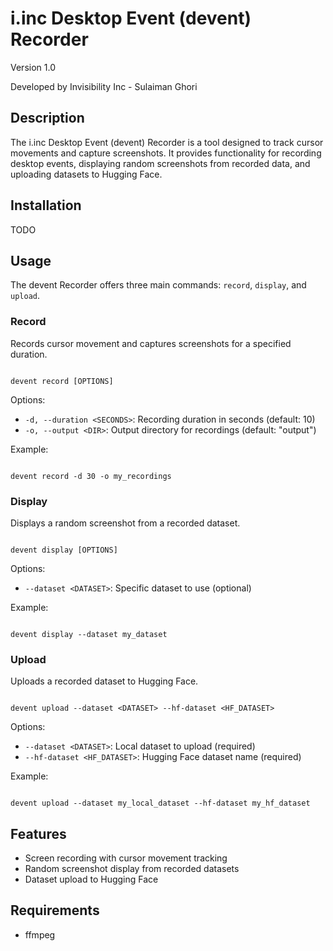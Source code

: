 # i.inc Desktop Event (devent) Recorder

Version 1.0

Developed by Invisibility Inc - Sulaiman Ghori

## Description

The i.inc Desktop Event (devent) Recorder is a tool designed to track cursor movements and capture screenshots. It provides functionality for recording desktop events, displaying random screenshots from recorded data, and uploading datasets to Hugging Face.

## Installation

TODO

## Usage

The devent Recorder offers three main commands: `record`, `display`, and `upload`.

### Record

Records cursor movement and captures screenshots for a specified duration.

```

devent record [OPTIONS]

```

Options:

- `-d, --duration <SECONDS>`: Recording duration in seconds (default: 10)
- `-o, --output <DIR>`: Output directory for recordings (default: "output")

Example:

```

devent record -d 30 -o my_recordings

```

### Display

Displays a random screenshot from a recorded dataset.

```

devent display [OPTIONS]

```

Options:

- `--dataset <DATASET>`: Specific dataset to use (optional)

Example:

```

devent display --dataset my_dataset

```

### Upload

Uploads a recorded dataset to Hugging Face.

```

devent upload --dataset <DATASET> --hf-dataset <HF_DATASET>

```

Options:

- `--dataset <DATASET>`: Local dataset to upload (required)
- `--hf-dataset <HF_DATASET>`: Hugging Face dataset name (required)

Example:

```

devent upload --dataset my_local_dataset --hf-dataset my_hf_dataset

```

## Features

- Screen recording with cursor movement tracking
- Random screenshot display from recorded datasets
- Dataset upload to Hugging Face

## Requirements

- ffmpeg
